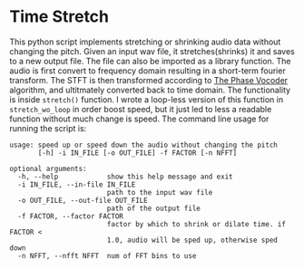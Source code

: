 # Time Stretch
This python script implements stretching or shrinking audio data without changing the pitch. Given an input wav file, it stretches(shrinks) it and saves to a new output file. The file can also be imported as a library function.
The audio is first convert to frequency domain resulting in a short-term fourier transform. The STFT is then transformed according to [The Phase Vocoder](https://labrosa.ee.columbia.edu/matlab/pvoc/) algorithm, and ultitmately converted back to time domain.
The functionality is inside `stretch()` function. I wrote a loop-less version of this function in `stretch_wo_loop` in order boost speed, but it just led to less a readable function without much change is speed.
The command line usage for running the script is:
```
usage: speed up or speed down the audio without changing the pitch
       [-h] -i IN_FILE [-o OUT_FILE] -f FACTOR [-n NFFT]

optional arguments:
  -h, --help            show this help message and exit
  -i IN_FILE, --in-file IN_FILE
                        path to the input wav file
  -o OUT_FILE, --out-file OUT_FILE
                        path of the output file
  -f FACTOR, --factor FACTOR
                        factor by which to shrink or dilate time. if FACTOR <
                        1.0, audio will be sped up, otherwise sped down
  -n NFFT, --nfft NFFT  num of FFT bins to use
```